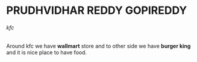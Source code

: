 # PRUDHVIDHAR REDDY GOPIREDDY
###### kfc

Around kfc we have **wallmart** store and to other side we have **burger king** and it is nice place to have food.